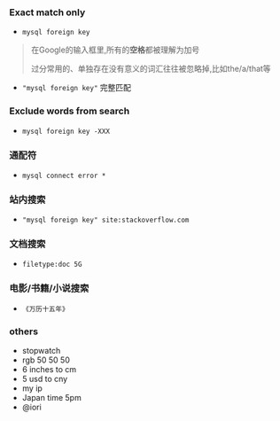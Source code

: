 ### Exact match only
- `mysql foreign key`
> 在Google的输入框里,所有的**空格**都被理解为加号
>
> 过分常用的、单独存在没有意义的词汇往往被忽略掉,比如the/a/that等

- `"mysql foreign key"` 完整匹配

### Exclude words from search
- `mysql foreign key -XXX`

### 通配符
- `mysql connect error *`

### 站内搜索
- `"mysql foreign key" site:stackoverflow.com`

### 文档搜索
- `filetype:doc 5G`

### 电影/书籍/小说搜索
- `《万历十五年》`

### others
- stopwatch
- rgb 50 50 50
- 6 inches to cm
- 5 usd to cny
- my ip
- Japan time 5pm
- @iori